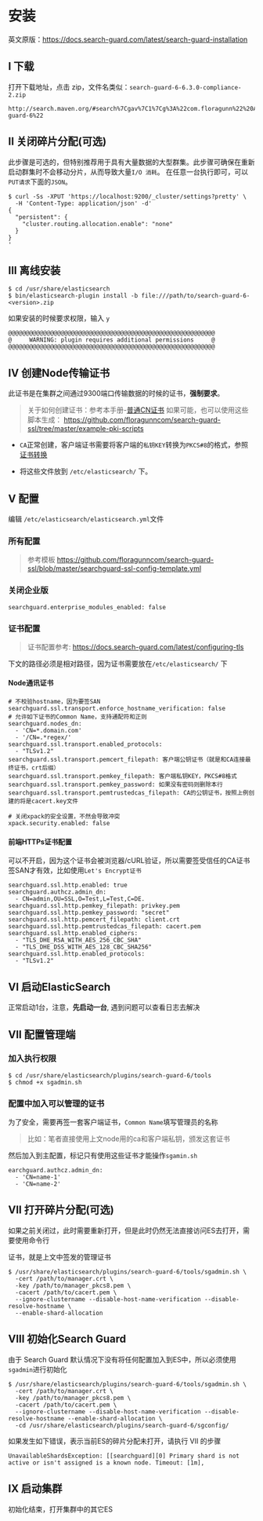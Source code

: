 # 安装

英文原版：https://docs.search-guard.com/latest/search-guard-installation

## I 下载

打开下载地址，点击 zip，文件名类似：`search-guard-6-6.3.0-compliance-2.zip`
```
http://search.maven.org/#search%7Cgav%7C1%7Cg%3A%22com.floragunn%22%20AND%20a%3A%22search-guard-6%22
```

## II 关闭碎片分配(可选)

此步骤是可选的，但特别推荐用于具有大量数据的大型群集。此步骤可确保在重新启动群集时不会移动分片，从而导致大量`I/O 消耗`。 在任意一台执行即可，可以`PUT请求`下面的`JSON`。
```
$ curl -Ss -XPUT 'https://localhost:9200/_cluster/settings?pretty' \ 
  -H 'Content-Type: application/json' -d'
{
  "persistent": {
    "cluster.routing.allocation.enable": "none"
  }
}
'
```

## III 离线安装

```
$ cd /usr/share/elasticsearch
$ bin/elasticsearch-plugin install -b file:///path/to/search-guard-6-<version>.zip
```

如果安装的时候要求权限，输入 `y`
```
@@@@@@@@@@@@@@@@@@@@@@@@@@@@@@@@@@@@@@@@@@@@@@@@@@@@@@@@@@@
@     WARNING: plugin requires additional permissions     @
@@@@@@@@@@@@@@@@@@@@@@@@@@@@@@@@@@@@@@@@@@@@@@@@@@@@@@@@@@@
```

## IV 创建Node传输证书

此证书是在集群之间通过9300端口传输数据的时候的证书，**强制要求**。

> 关于如何创建证书：参考本手册-[普通CN证书](/chapter-setup/zi-qian-ca-he-ke-hu-duan-zheng-shu/pu-tong-zheng-shu.md)
> 如果可能，也可以使用这些脚本生成： https://github.com/floragunncom/search-guard-ssl/tree/master/example-pki-scripts


- `CA`正常创建，客户端证书需要将客户端的`私钥KEY`转换为`PKCS#8`的格式，参照 [证书转换](/chapter-setup/zi-qian-ca-he-ke-hu-duan-zheng-shu/zheng-shu-zhuan-huan.md)

- 将这些文件放到 `/etc/elasticsearch/` 下。

## V 配置

编辑 `/etc/elasticsearch/elasticsearch.yml`文件

### 所有配置

> 参考模板 https://github.com/floragunncom/search-guard-ssl/blob/master/searchguard-ssl-config-template.yml

### 关闭企业版

```
searchguard.enterprise_modules_enabled: false
```

### 证书配置

> 证书配置参考: https://docs.search-guard.com/latest/configuring-tls

下文的路径必须是相对路径，因为证书需要放在`/etc/elasticsearch/` 下

#### Node通讯证书

```
# 不校验hostname，因为要签SAN
searchguard.ssl.transport.enforce_hostname_verification: false
# 允许如下证书的Common Name，支持通配符和正则
searchguard.nodes_dn:
  - 'CN=*.domain.com'
  - '/CN=.*regex/'
searchguard.ssl.transport.enabled_protocols:
  - "TLSv1.2"
searchguard.ssl.transport.pemcert_filepath: 客户端公钥证书（就是和CA连接最终证书，crt后缀）
searchguard.ssl.transport.pemkey_filepath: 客户端私钥KEY，PKCS#8格式
searchguard.ssl.transport.pemkey_password: 如果没有密码则删除本行
searchguard.ssl.transport.pemtrustedcas_filepath: CA的公钥证书，按照上例创建的将是cacert.key文件

# 关闭xpack的安全设置，不然会导致冲突
xpack.security.enabled: false
```

#### 前端HTTPs证书配置

可以不开启，因为这个证书会被浏览器/cURL验证，所以需要签受信任的CA证书签SAN才有效，比如使用`Let's Encrypt证书`

```
searchguard.ssl.http.enabled: true
searchguard.authcz.admin_dn:
  - CN=admin,OU=SSL,O=Test,L=Test,C=DE.
searchguard.ssl.http.pemkey_filepath: privkey.pem
searchguard.ssl.http.pemkey_password: "secret"
searchguard.ssl.http.pemcert_filepath: client.crt
searchguard.ssl.http.pemtrustedcas_filepath: cacert.pem
searchguard.ssl.http.enabled_ciphers:
  - "TLS_DHE_RSA_WITH_AES_256_CBC_SHA"
  - "TLS_DHE_DSS_WITH_AES_128_CBC_SHA256"
searchguard.ssl.http.enabled_protocols:
  - "TLSv1.2"
```


## VI 启动ElasticSearch

正常启动1台，注意，**先启动一台**, 遇到问题可以查看日志去解决

## VII 配置管理端

### 加入执行权限

```
$ cd /usr/share/elasticsearch/plugins/search-guard-6/tools
$ chmod +x sgadmin.sh
```

### 配置中加入可以管理的证书

为了安全，需要再签一套客户端证书，`Common Name`填写管理员的名称

> 比如：笔者直接使用上文node用的ca和客户端私钥，颁发这套证书

然后加入到主配置，标记只有使用这些证书才能操作`sgamin.sh`

```
earchguard.authcz.admin_dn:
  - 'CN=name-1'
  - 'CN=name-2'
```

## VII 打开碎片分配(可选)

如果之前关闭过，此时需要重新打开，但是此时仍然无法直接访问ES去打开，需要使用命令行

证书，就是上文中签发的管理证书

```
$ /usr/share/elasticsearch/plugins/search-guard-6/tools/sgadmin.sh \
  -cert /path/to/manager.crt \
  -key /path/to/manager_pkcs8.pem \
  -cacert /path/to/cacert.pem \
  --ignore-clustername --disable-host-name-verification --disable-resolve-hostname \
  --enable-shard-allocation
```

## VIII 初始化Search Guard

由于 Search Guard 默认情况下没有将任何配置加入到ES中，所以必须使用`sgadmin`进行初始化

```
$ /usr/share/elasticsearch/plugins/search-guard-6/tools/sgadmin.sh \
  -cert /path/to/manager.crt \
  -key /path/to/manager_pkcs8.pem \
  -cacert /path/to/cacert.pem \
  --ignore-clustername --disable-host-name-verification --disable-resolve-hostname --enable-shard-allocation \
  -cd /usr/share/elasticsearch/plugins/search-guard-6/sgconfig/
```

如果发生如下错误，表示当前ES的碎片分配未打开，请执行 VII 的步骤
```
UnavailableShardsException: [[searchguard][0] Primary shard is not active or isn't assigned is a known node. Timeout: [1m],
```

## IX 启动集群
初始化结束，打开集群中的其它ES


